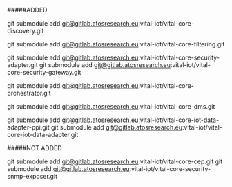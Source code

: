 #####ADDED

git submodule add git@gitlab.atosresearch.eu:vital-iot/vital-core-discovery.git

git submodule add git@gitlab.atosresearch.eu:vital-iot/vital-core-filtering.git

git submodule add git@gitlab.atosresearch.eu:vital-iot/vital-core-security-adapter.git
git submodule add git@gitlab.atosresearch.eu:vital-iot/vital-core-security-gateway.git

git submodule add git@gitlab.atosresearch.eu:vital-iot/vital-core-orchestrator.git

git submodule add git@gitlab.atosresearch.eu:vital-iot/vital-core-dms.git

git submodule add git@gitlab.atosresearch.eu:vital-iot/vital-core-iot-data-adapter-ppi.git
git submodule add git@gitlab.atosresearch.eu:vital-iot/vital-core-iot-data-adapter.git

#####NOT ADDED

git submodule add git@gitlab.atosresearch.eu:vital-iot/vital-core-cep.git
git submodule add git@gitlab.atosresearch.eu:vital-iot/vital-core-security-snmp-exposer.git


